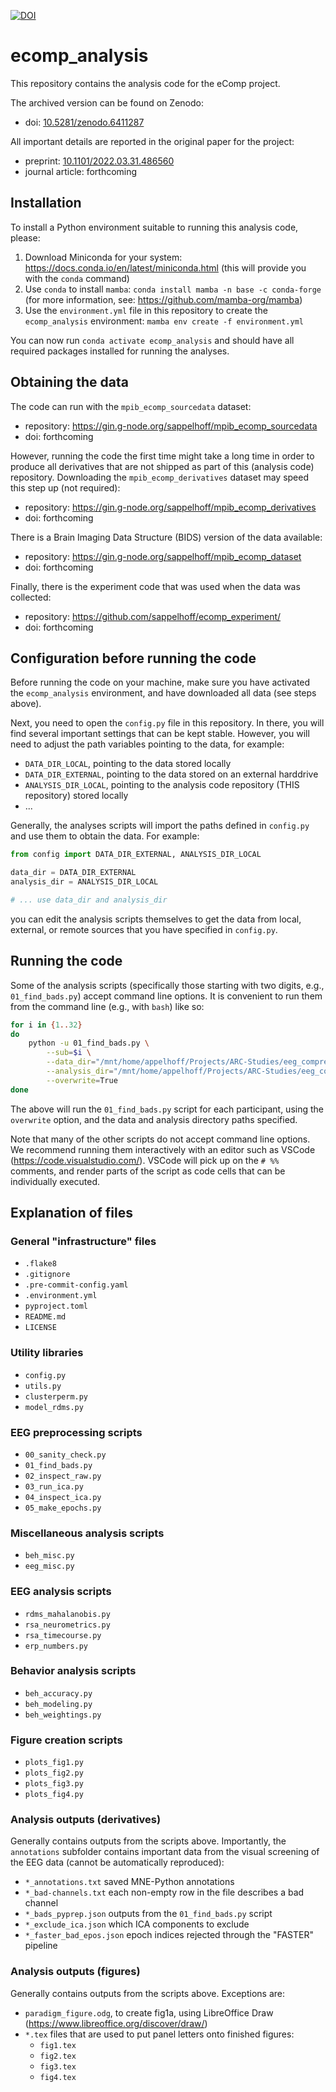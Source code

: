 [![DOI](https://zenodo.org/badge/423527863.svg)](https://zenodo.org/badge/latestdoi/423527863)

# ecomp_analysis

This repository contains the analysis code for the eComp project.

The archived version can be found on Zenodo:

- doi: [10.5281/zenodo.6411287](https://doi.org/10.5281/zenodo.6411287)

All important details are reported in the original paper for the project:

- preprint: [10.1101/2022.03.31.486560](https://doi.org/10.1101/2022.03.31.486560)
- journal article: forthcoming

## Installation

To install a Python environment suitable to running this analysis code, please:

1. Download Miniconda for your system: https://docs.conda.io/en/latest/miniconda.html
   (this will provide you with the `conda` command)
1. Use `conda` to install `mamba`: `conda install mamba -n base -c conda-forge`
   (for more information, see: https://github.com/mamba-org/mamba)
1. Use the `environment.yml` file in this repository to create the `ecomp_analysis` environment:
   `mamba env create -f environment.yml`

You can now run `conda activate ecomp_analysis` and should have all required packages installed
for running the analyses.

## Obtaining the data

The code can run with the `mpib_ecomp_sourcedata` dataset:

- repository: https://gin.g-node.org/sappelhoff/mpib_ecomp_sourcedata
- doi: forthcoming

However, running the code the first time might take a long time
in order to produce all derivatives that are not shipped as part of this
(analysis code) repository.
Downloading the `mpib_ecomp_derivatives` dataset may speed this step up
(not required):

- repository: https://gin.g-node.org/sappelhoff/mpib_ecomp_derivatives
- doi: forthcoming

There is a Brain Imaging Data Structure (BIDS) version of the
data available:

- repository: https://gin.g-node.org/sappelhoff/mpib_ecomp_dataset
- doi: forthcoming

Finally, there is the experiment code that was used when the data was collected:

- repository: https://github.com/sappelhoff/ecomp_experiment/
- doi: forthcoming

## Configuration before running the code

Before running the code on your machine, make sure you have activated the `ecomp_analysis`
environment, and have downloaded all data (see steps above).

Next, you need to open the `config.py` file in this repository.
In there, you will find several important settings that can be kept stable.
However, you will need to adjust the path variables pointing to the data,
for example:

- `DATA_DIR_LOCAL`, pointing to the data stored locally
- `DATA_DIR_EXTERNAL`, pointing to the data stored on an external harddrive
- `ANALYSIS_DIR_LOCAL`, pointing to the analysis code repository (THIS repository) stored locally
- ...

Generally, the analyses scripts will import the paths defined in `config.py` and
use them to obtain the data.
For example:

```Python
from config import DATA_DIR_EXTERNAL, ANALYSIS_DIR_LOCAL

data_dir = DATA_DIR_EXTERNAL
analysis_dir = ANALYSIS_DIR_LOCAL

# ... use data_dir and analysis_dir
```

you can edit the analysis scripts themselves to get the data from local, external,
or remote sources that you have specified in `config.py`.

## Running the code

Some of the analysis scripts
(specifically those starting with two digits, e.g., `01_find_bads.py`)
accept command line options.
It is convenient to run them from the command line (e.g., with `bash`) like so:

```bash
for i in {1..32}
do
    python -u 01_find_bads.py \
        --sub=$i \
        --data_dir="/mnt/home/appelhoff/Projects/ARC-Studies/eeg_compression/ecomp_data/" \
        --analysis_dir="/mnt/home/appelhoff/Projects/ARC-Studies/eeg_compression/ecomp_data/code/ecomp_analysis/" \
        --overwrite=True
done
```

The above will run the `01_find_bads.py` script for each participant,
using the `overwrite` option,
and the data and analysis directory paths specified.

Note that many of the other scripts do not accept command line options.
We recommend running them interactively with an editor such as VSCode
(https://code.visualstudio.com/).
VSCode will pick up on the `# %%` comments, and render parts of the script
as code cells that can be individually executed.

## Explanation of files

### General "infrastructure" files

- `.flake8`
- `.gitignore`
- `.pre-commit-config.yaml`
- `.environment.yml`
- `pyproject.toml`
- `README.md`
- `LICENSE`

### Utility libraries

- `config.py`
- `utils.py`
- `clusterperm.py`
- `model_rdms.py`

### EEG preprocessing scripts

- `00_sanity_check.py`
- `01_find_bads.py`
- `02_inspect_raw.py`
- `03_run_ica.py`
- `04_inspect_ica.py`
- `05_make_epochs.py`

### Miscellaneous analysis scripts

- `beh_misc.py`
- `eeg_misc.py`

### EEG analysis scripts

- `rdms_mahalanobis.py`
- `rsa_neurometrics.py`
- `rsa_timecourse.py`
- `erp_numbers.py`

### Behavior analysis scripts

- `beh_accuracy.py`
- `beh_modeling.py`
- `beh_weightings.py`

### Figure creation scripts

- `plots_fig1.py`
- `plots_fig2.py`
- `plots_fig3.py`
- `plots_fig4.py`

### Analysis outputs (derivatives)

Generally contains outputs from the scripts above.
Importantly, the `annotations` subfolder contains important data from the
visual screening of the EEG data (cannot be automatically reproduced):

- `*_annotations.txt` saved MNE-Python annotations
- `*_bad-channels.txt` each non-empty row in the file describes a bad channel
- `*_bads_pyprep.json` outputs from the `01_find_bads.py` script
- `*_exclude_ica.json` which ICA components to exclude
- `*_faster_bad_epos.json` epoch indices rejected through the "FASTER" pipeline

### Analysis outputs (figures)

Generally contains outputs from the scripts above.
Exceptions are:

- `paradigm_figure.odg`, to create fig1a, using LibreOffice Draw
  (https://www.libreoffice.org/discover/draw/)
- `*.tex` files that are used to put panel letters onto finished figures:
    - `fig1.tex`
    - `fig2.tex`
    - `fig3.tex`
    - `fig4.tex`
